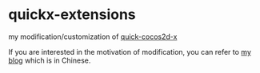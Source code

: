 # quickx-extensions
my modification/customization of [quick-cocos2d-x](https://github.com/dualface/v3quick)

If you are interested in the motivation of modification, you can refer to [my blog](http://galoisplusplus.gitcafe.io/blog/2015/01/04/quick-cocos2d-x-pitfalls/) which is in Chinese.
